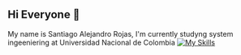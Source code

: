 ## Hi Everyone 👋

<!--
**Sarfito/sarfito** is a ✨ _special_ ✨ repository because its `README.md` (this file) appears on your GitHub profile.


- 🔭 I’m currently working on ...
- 🌱 I’m currently learning ...
- 👯 I’m looking to collaborate on ...
- 🤔 I’m looking for help with ...
- 💬 Ask me about ...
- 📫 How to reach me: ...
- 😄 Pronouns: ...
- ⚡ Fun fact: ...
-->

My name is Santiago Alejandro Rojas, I'm currently studyng system ingeeniering at Universidad Nacional de Colombia
[![My Skills](https://skillicons.dev/icons?i=js,html,css,wasm)](https://skillicons.dev)
